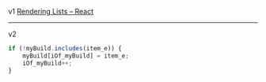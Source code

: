 v1
[Rendering Lists – React](https://react.dev/learn/rendering-lists#keeping-list-items-in-order-with-key)

---
v2
```js
if (!myBuild.includes(item_e)) {
	myBuild[iOf_myBuild] = item_e;
	iOf_myBuild++;
}
```
